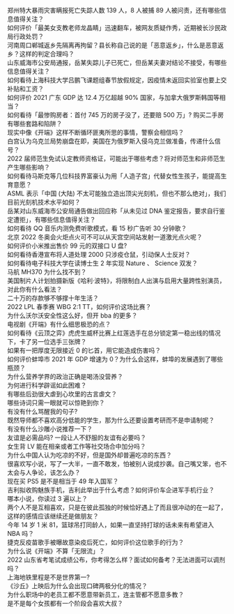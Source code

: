 郑州特大暴雨灾害瞒报死亡失踪人数 139 人，8 人被捕 89 人被问责，还有哪些信息值得关注？  
如何评价「最美女支教老师龙晶睛」迅速翻车，被网友质疑作秀，近期被长沙民政局行政处罚？  
河南周口郸城返乡先隔离再拘留？县长称自己说的是「恶意返乡」，什么是恶意返乡？这样的判定合理吗？  
山东威海市公安局通报，岳某失踪儿子已死亡，但岳某夫妻对结论不接受，有哪些信息值得关注？  
如何看待上海科技大学吕鹏飞课题组春节放假规定，因疫情未返回实验室也要上交补贴和工资？  
如何评价 2021 广东 GDP 达 12.4 万亿超越 90% 国家，与加拿大俄罗斯韩国等相当？  
如何看待「最惨购房者：首付 745 万的房子没了，还要赔 500 万」? 购买二手房有哪些套路和陷阱？  
现实中像《开端》这样不断循环匪夷所思的事情，警察会相信吗？  
白宫认为乌克兰局势崩盘在即，美国在为俄罗斯入侵乌克兰做准备，传递什么信号？  
2022 届师范生免试认定教师资格证，可能出于哪些考虑？将对师范生和非师范生产生哪些影响？  
如何看待马斯克等几位科技界富豪认为用「人造子宫」代替女性生孩子，能提高生育意愿？  
ASML 表示「中国 (大陆) 不太可能独立造出顶尖光刻机，但也不那么绝对」，我们目前光刻机技术水平如何？  
岳某对山东威海市公安局通告做出回应称「从未见过 DNA 鉴定报告，要求自行鉴定遭拒」，有哪些信息值得关注？  
如何看待 QQ 音乐内测免费听歌模式，看 15 秒广告听 30 分钟歌？  
北京 2022 冬奥会火炬点火可不可以从天宫空间站发射一道激光点火呢？  
如何评价小米推出售价 99 元的双接口 U 盘?  
如何看待香港宣布将人道处理 2000 只涉疫仓鼠，引动保人士反对？  
如何看待电子科技大学在读博士生 2 年实现 Nature 、 Science 双发？  
马航 MH370 为什么找不到？  
美国制片人计划拍摄新版《哈利·波特》，将限制白人出演与启用大量跨性别演员，对此你有什么看法？  
二十万的存款够不够撑十年生活？  
2022 LPL 春季赛 WBG 2:1 TT，如何评价这场比赛？  
为什么沃尔沃安全性这么好，但开 bba 的更多？  
电视剧《开端》有什么细思极恐的点？  
如何看待《云顶之弈》虎虎生威杯比赛上红莲选手在总分锁定第一稳出线的情况下，卡了另一位选手三张牌？  
如果有一把厚度无限接近 0 的匕首，用它能造成伤害吗？  
如何评价蚌埠市 2021 年 GDP 增速为 0？为什么会这样，蚌埠的发展遇到了哪些瓶颈？  
为什么营养学界的政治正确是喝汤没营养？  
为何进行科学辟谣如此困难？  
有哪些后劲很大虐到心坎里的古言虐文？  
哪些诗词只需一眼就可以惊艳到你？  
有没有什么骂醒我的句子?  
既然导师都不喜欢高分低能的学生，那为什么还要设置考研而不是申请制呢？  
有没有什么沙雕小说推荐一下？  
友谊是必需品吗? 一段让人不舒服的友谊有必要吗？  
女生背 LV 能在相亲或者工作等社交场合中加分吗？  
为什么中国人认为吃凉的不好，但是国外却普遍吃凉的东西？  
很喜欢写小说，写了一大半，一直不敢发，怕被别人说成抄袭。自己嘴又笨，也不太会与人争论，该怎么办？  
现在买 PS5 是不是相当于 49 年入国军？  
吉利拟收购魅族手机，吉利此举出于什么考虑？如何评价车企进军手机行业？  
哪本小说，你读过 3 遍以上？  
两个人不是互相喜欢，只是在彼此孤独的时候恰好遇上了而且很冲动的在一起了，这样的感情应该继续还是做朋友？  
今年 14 岁 1 米 81，篮球吊打同龄人，如果一直坚持打球的话未来有希望进入 NBA 吗？  
捷克反疫苗歌手被曝故意染疫后死亡，如何评价这位歌手的行为？  
为什么说《开端》不算「无限流」？  
2022 山东省考笔试成绩公布，你考得怎么样？面试如何备考？无法进面可以调剂吗？  
上海地铁里程是不是世界第一?  
《沙丘》上映后为什么会出现口碑两极分化的情况？  
为什么职场中的老员工都不愿意带新员工，连主管都不愿意多教？  
是不是每个女孩都有一个阶段会喜欢大叔？  
